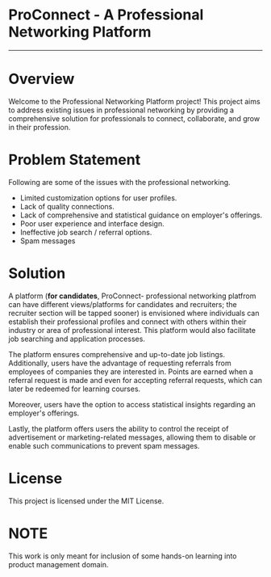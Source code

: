 # ProConnect - A Professional Networking Platform
-------------------------------------------------------

# Overview
Welcome to the Professional Networking Platform project! This project aims to address existing issues in professional networking by providing a comprehensive solution for professionals to connect, collaborate, and grow in their profession.

# Problem Statement
Following are some of the issues with the professional networking.

- Limited customization options for user profiles.
- Lack of quality connections.
- Lack of comprehensive and statistical guidance on employer's offerings.
- Poor user experience and interface design.
- Ineffective job search / referral options.
- Spam messages

# Solution
A platform (**for candidates**, ProConnect- professional networking platfrom can have different views/platforms for candidates and recruiters; the recruiter section will be tapped sooner) is envisioned where individuals can establish their professional profiles and connect with others within their industry or area of professional interest. This platform would also facilitate job searching and application processes.

The platform ensures comprehensive and up-to-date job listings. Additionally, users have the advantage of requesting referrals from employees of companies they are interested in. Points are earned when a referral request is made and even for accepting referral requests, which can later be redeemed for learning courses.

Moreover, users have the option to access statistical insights regarding an employer's offerings.

Lastly, the platform offers users the ability to control the receipt of advertisement or marketing-related messages, allowing them to disable or enable such communications to prevent spam messages.

# License
This project is licensed under the MIT License.

# NOTE
This work is only meant for inclusion of some hands-on learning into product management domain.


